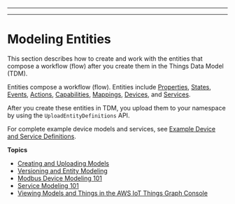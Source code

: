 --------

--------

# Modeling Entities<a name="iot-tg-modelmanagement"></a>

This section describes how to create and work with the entities that compose a workflow \(flow\) after you create them in the Things Data Model \(TDM\)\. 

Entities compose a workflow \(flow\)\. Entities include [Properties](iot-tg-models-tdm-propertytype.html), [States](iot-tg-models-tdm-iot-state.html), [Events](iot-tg-models-tdm-iot-event.html), [Actions](iot-tg-models-tdm-iot-action.html), [Capabilities](iot-tg-models-tdm-iot-capability.html), [Mappings](iot-tg-models-tdm-iot-mapping.html), [Devices](iot-tg-models-tdm-iot-device.html), and [Services](iot-tg-models-tdm-iot-service.html)\. 

After you create these entities in TDM, you upload them to your namespace by using the `UploadEntityDefinitions` API\.

For complete example device models and services, see [Example Device and Service Definitions](iot-tg-examples.html)\.

**Topics**
+ [Creating and Uploading Models](iot-tg-models-gs.md)
+ [Versioning and Entity Modeling](iot-tg-models-manage.md)
+ [Modbus Device Modeling 101](iot-tg-models-mod101.md)
+ [Service Modeling 101](iot-tg-models-service101.md)
+ [Viewing Models and Things in the AWS IoT Things Graph Console](iot-tg-models-console.md)